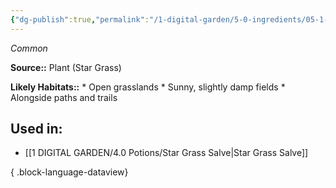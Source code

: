 ```yaml
---
{"dg-publish":true,"permalink":"/1-digital-garden/5-0-ingredients/05-1-plants/bundle-of-star-grass/","tags":["ingredient","common"]}
---
```


*Common*

**Source::** Plant (Star Grass)

**Likely Habitats::** * Open grasslands * Sunny, slightly damp fields * Alongside paths and trails

## Used in:

- [[1 DIGITAL GARDEN/4.0 Potions/Star Grass Salve\|Star Grass Salve]]

{ .block-language-dataview}

